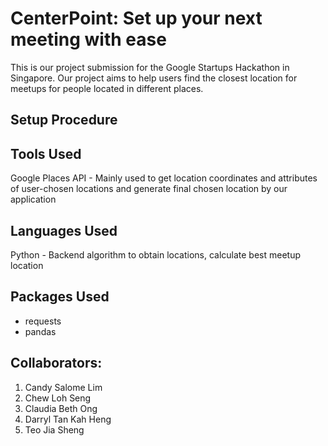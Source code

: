 # CenterPoint: Set up your next meeting with ease
This is our project submission for the Google Startups Hackathon in Singapore. 
Our project aims to help users find the closest location for meetups for people located in different places.

## Setup Procedure


## Tools Used
Google Places API - Mainly used to get location coordinates and attributes of user-chosen locations and generate final chosen location by our application


## Languages Used
Python - Backend algorithm to obtain locations, calculate best meetup location


## Packages Used
- requests
- pandas


## Collaborators:
1. Candy Salome Lim
2. Chew Loh Seng
3. Claudia Beth Ong
4. Darryl Tan Kah Heng
5. Teo Jia Sheng
